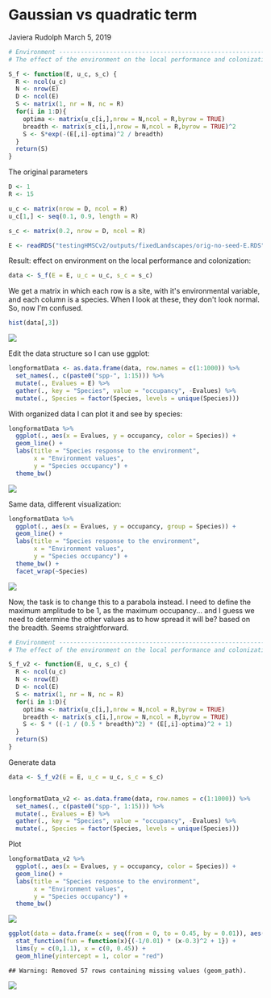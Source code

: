 Gaussian vs quadratic term
================
Javiera Rudolph
March 5, 2019

``` r
# Environment -------------------------------------------------------------
# The effect of the environment on the local performance and colonization

S_f <- function(E, u_c, s_c) {
  R <- ncol(u_c)
  N <- nrow(E)
  D <- ncol(E)
  S <- matrix(1, nr = N, nc = R)
  for(i in 1:D){
    optima <- matrix(u_c[i,],nrow = N,ncol = R,byrow = TRUE)
    breadth <- matrix(s_c[i,],nrow = N,ncol = R,byrow = TRUE)^2
    S <- S*exp(-(E[,i]-optima)^2 / breadth)
  }
  return(S)
}
```

The original parameters

``` r
D <- 1
R <- 15

u_c <- matrix(nrow = D, ncol = R)
u_c[1,] <- seq(0.1, 0.9, length = R)

s_c <- matrix(0.2, nrow = D, ncol = R)

E <- readRDS("testingHMSCv2/outputs/fixedLandscapes/orig-no-seed-E.RDS")
```

Result: effect on environment on the local performance and colonization:

``` r
data <- S_f(E = E, u_c = u_c, s_c = s_c)
```

We get a matrix in which each row is a site, with it's environmental variable, and each column is a species. When I look at these, they don't look normal. So, now I'm confused.

``` r
hist(data[,3])
```

![](environmentOnSpeciesOccupancy_files/figure-markdown_github/unnamed-chunk-3-1.png)

Edit the data structure so I can use ggplot:

``` r
longformatData <- as.data.frame(data, row.names = c(1:1000)) %>% 
  set_names(., c(paste0("spp-", 1:15))) %>% 
  mutate(., Evalues = E) %>% 
  gather(., key = "Species", value = "occupancy", -Evalues) %>% 
  mutate(., Species = factor(Species, levels = unique(Species)))
```

With organized data I can plot it and see by species:

``` r
longformatData %>% 
  ggplot(., aes(x = Evalues, y = occupancy, color = Species)) +
  geom_line() +
  labs(title = "Species response to the environment",
       x = "Environment values", 
       y = "Species occupancy") +
  theme_bw()
```

![](environmentOnSpeciesOccupancy_files/figure-markdown_github/unnamed-chunk-5-1.png)

Same data, different visualization:

``` r
longformatData %>% 
  ggplot(., aes(x = Evalues, y = occupancy, group = Species)) +
  geom_line() +
  labs(title = "Species response to the environment",
       x = "Environment values", 
       y = "Species occupancy") +
  theme_bw() +
  facet_wrap(~Species)
```

![](environmentOnSpeciesOccupancy_files/figure-markdown_github/unnamed-chunk-6-1.png)

Now, the task is to change this to a parabola instead. I need to define the maximum amplitude to be 1, as the maximum occupancy... and I guess we need to determine the other values as to how spread it will be? based on the breadth. Seems straightforward.

``` r
# Environment -------------------------------------------------------------
# The effect of the environment on the local performance and colonization

S_f_v2 <- function(E, u_c, s_c) {
  R <- ncol(u_c)
  N <- nrow(E)
  D <- ncol(E)
  S <- matrix(1, nr = N, nc = R)
  for(i in 1:D){
    optima <- matrix(u_c[i,],nrow = N,ncol = R,byrow = TRUE)
    breadth <- matrix(s_c[i,],nrow = N,ncol = R,byrow = TRUE)
    S <- S * ((-1 / (0.5 * breadth)^2) * (E[,i]-optima)^2 + 1)
  }
  return(S)
}
```

Generate data

``` r
data <- S_f_v2(E = E, u_c = u_c, s_c = s_c)


longformatData_v2 <- as.data.frame(data, row.names = c(1:1000)) %>% 
  set_names(., c(paste0("spp-", 1:15))) %>% 
  mutate(., Evalues = E) %>% 
  gather(., key = "Species", value = "occupancy", -Evalues) %>% 
  mutate(., Species = factor(Species, levels = unique(Species)))
```

Plot

``` r
longformatData_v2 %>% 
  ggplot(., aes(x = Evalues, y = occupancy, color = Species)) +
  geom_line() +
  labs(title = "Species response to the environment",
       x = "Environment values", 
       y = "Species occupancy") +
  theme_bw()
```

![](environmentOnSpeciesOccupancy_files/figure-markdown_github/unnamed-chunk-8-1.png)

``` r
ggplot(data = data.frame(x = seq(from = 0, to = 0.45, by = 0.01)), aes(x = x)) +
  stat_function(fun = function(x){(-1/0.01) * (x-0.3)^2 + 1}) +
  lims(y = c(0,1.1), x = c(0, 0.45)) +
  geom_hline(yintercept = 1, color = "red")
```

    ## Warning: Removed 57 rows containing missing values (geom_path).

![](environmentOnSpeciesOccupancy_files/figure-markdown_github/testSimpleParabola-1.png)
